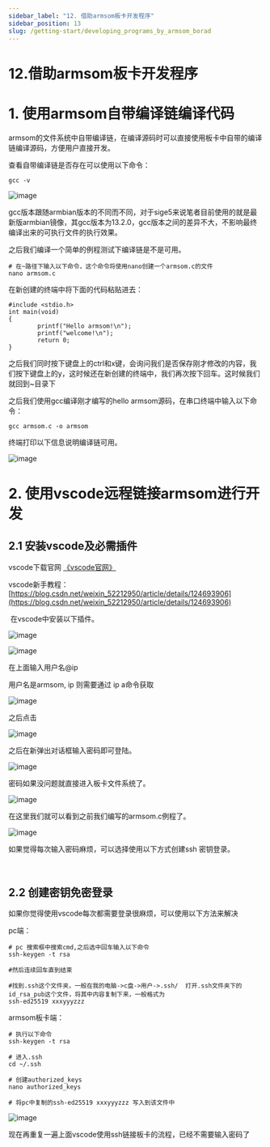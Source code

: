 ```yaml
---
sidebar_label: "12. 借助armsom板卡开发程序"
sidebar_position: 13
slug: /getting-start/developing_programs_by_armsom_borad
---
```


# 12.借助armsom板卡开发程序

# 1.  使用armsom自带编译链编译代码

armsom的文件系统中自带编译链，在编译源码时可以直接使用板卡中自带的编译链编译源码，方便用户直接开发。

查看自带编译链是否存在可以使用以下命令：

```shell
gcc -v
```

​![image](/img/getting-started/image-20241211115542-ijezdhi.png)​

gcc版本跟随armbian版本的不同而不同，对于sige5来说笔者目前使用的就是最新版armbian镜像，其gcc版本为13.2.0，gcc版本之间的差异不大，不影响最终编译出来的可执行文件的执行效果。

之后我们编译一个简单的例程测试下编译链是不是可用。

```shell
# 在~路径下输入以下命令，这个命令将使用nano创建一个armsom.c的文件
nano armsom.c
```

在新创建的终端中将下面的代码粘贴进去：

```shell
#include <stdio.h>
int main(void)
{
        printf("Hello armsom!\n");
        printf("welcome!\n");
        return 0;
}
```

之后我们同时按下键盘上的ctrl和x键，会询问我们是否保存刚才修改的内容，我们按下键盘上的y，这时候还在新创建的终端中，我们再次按下回车。这时候我们就回到~目录下

之后我们使用gcc编译刚才编写的hello armsom源码，在串口终端中输入以下命令：

```shell
gcc armsom.c -o armsom
```

终端打印以下信息说明编译链可用。

​![image](/img/getting-started/image-20241211123401-wpc7agp.png)​

# 2. 使用vscode远程链接armsom进行开发

## 2.1 安装vscode及必需插件

vscode下载官网 [《vscode官网》](https://code.visualstudio.com/)

vscode新手教程： [https://blog.csdn.net/weixin_52212950/article/details/124693906](https://blog.csdn.net/weixin_52212950/article/details/124693906)

‍
在vscode中安装以下插件。

​![image](/img/getting-started/image-20241211130729-w2ey9eu.png)​

​![image](/img/getting-started/image-20241211133349-n8h4xgl.png)​

在上面输入用户名@ip

用户名是armsom, ip 则需要通过 ip a命令获取

​![image](/img/getting-started/image-20241211131030-uj3tb3c.png)​

之后点击

​![image](/img/getting-started/image-20241211131129-imthqnq.png)​

之后在新弹出对话框输入密码即可登陆。

​![image](/img/getting-started/image-20241211131736-m0kxr6l.png)​

密码如果没问题就直接进入板卡文件系统了。

​![image](/img/getting-started/image-20241211131919-om7q4au.png)​

在这里我们就可以看到之前我们编写的armsom.c例程了。

​![image](/img/getting-started/image-20241211131946-mw1jj8e.png)​

如果觉得每次输入密码麻烦，可以选择使用以下方式创建ssh 密钥登录。

‍
## 2.2 创建密钥免密登录

如果你觉得使用vscode每次都需要登录很麻烦，可以使用以下方法来解决

pc端：

```highlighttable
# pc 搜索框中搜索cmd,之后选中回车输入以下命令
ssh-keygen -t rsa

#然后连续回车直到结束

#找到.ssh这个文件夹，一般在我的电脑->c盘->用户->.ssh/  打开.ssh文件夹下的id_rsa_pub这个文件，将其中内容复制下来，一般格式为
ssh-ed25519 xxxyyyzzz 
```

armsom板卡端：

```shell
# 执行以下命令
ssh-keygen -t rsa

# 进入.ssh
cd ~/.ssh

# 创建authorized_keys
nano authorized_keys

# 将pc中复制的ssh-ed25519 xxxyyyzzz 写入到该文件中
```

​![image](/img/getting-started/image-20241211133242-n1swtab.png)​

现在再重复一遍上面vscode使用ssh链接板卡的流程，已经不需要输入密码了

